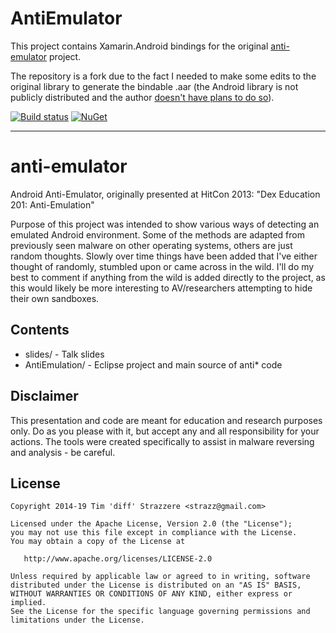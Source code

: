 # AntiEmulator

This project contains Xamarin.Android bindings for the original [anti-emulator](https://github.com/strazzere/anti-emulator) project.

The repository is a fork due to the fact I needed to make some edits to the original library to generate the bindable .aar (the Android library is not publicly distributed and the author [doesn't have plans to do so](https://github.com/strazzere/anti-emulator/issues/13)).

[![Build status](https://dev.azure.com/nicolasmilcoff/AntiEmulator/_apis/build/status/nmilcoff.anti-emulator)](https://dev.azure.com/nicolasmilcoff/AntiEmulator/_build/latest?definitionId=2)
[![NuGet](https://img.shields.io/nuget/v/AntiEmulator.svg?label=NuGet)](https://www.nuget.org/packages/AntiEmulator/)


----------


anti-emulator
=============

Android Anti-Emulator, originally presented at HitCon 2013: "Dex Education 201: Anti-Emulation"

Purpose of this project was intended to show various ways of detecting an emulated Android environment. Some of the methods are adapted from previously seen malware on other operating systems, others are just random thoughts. Slowly over time things have been added that I've either thought of randomly, stumbled upon or came across in the wild. I'll do my best to comment if anything from the wild is added directly to the project, as this would likely be more interesting to AV/researchers attempting to hide their own sandboxes.

Contents
--------

 - slides/ - Talk slides
 - AntiEmulation/ - Eclipse project and main source of anti* code

Disclaimer
----------

This presentation and code are meant for education and research purposes only. Do as you please with it, but accept any and all responsibility for your actions. The tools were created specifically to assist in malware reversing and analysis - be careful.

License
-------

    Copyright 2014-19 Tim 'diff' Strazzere <strazz@gmail.com>

    Licensed under the Apache License, Version 2.0 (the "License");
    you may not use this file except in compliance with the License.
    You may obtain a copy of the License at

       http://www.apache.org/licenses/LICENSE-2.0

    Unless required by applicable law or agreed to in writing, software
    distributed under the License is distributed on an "AS IS" BASIS,
    WITHOUT WARRANTIES OR CONDITIONS OF ANY KIND, either express or implied.
    See the License for the specific language governing permissions and
    limitations under the License.
